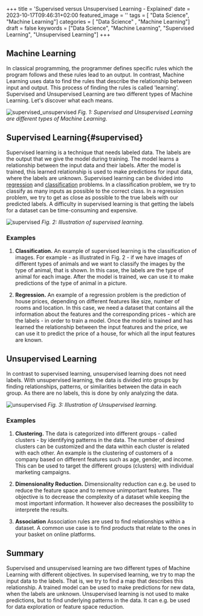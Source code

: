 +++
title = 'Supervised versus Unsupervised Learning - Explained'
date = 2023-10-17T09:46:31+02:00
featured_image = ''
tags = [ "Data Science", "Machine Learning"]
categories = [ "Data Science" , "Machine Learning"]
draft = false
keywords = ["Data Science", "Machine Learning", "Supervised Learning", "Unsupervised Learning"]
+++

## Machine Learning

In classical programming, the programmer defines specific rules which the program follows and these rules lead to an output. In contrast, Machine Learning uses data to find the rules that describe the relationship between input and output. This process of finding the rules is called 'learning'. Supervised and Unsupervised Learning are two different types of Machine Learning. Let's discover what each means.

![supervised_unsupervised](/images/20231017_supervised_unsupervised/supervised_unsupervised.gif)
*Fig. 1: Supervised and Unsupervised Learning are different types of Machine Learning.*
## Supervised Learning{#supervised}

Supervised learning is a technique that needs labeled data. The labels are the output that we give the model during training. The model learns a relationship between the input data and their labels. After the model is trained, this learned relationship is used to make predictions for input data, where the labels are unknown. Supervised learning can be divided into [regression](https://en.wikipedia.org/wiki/Regression_analysis) and [classification](https://en.wikipedia.org/wiki/Statistical_classification) problems. In a classification problem, we try to classify as many inputs as possible to the correct class. In a regression problem, we try to get as close as possible to the true labels with our predicted labels. A difficulty in supervised learning is that getting the labels for a dataset can be time-consuming and expensive.

![supervised](/images/20231017_supervised_unsupervised/supervised.gif)
*Fig. 2: Illustration of supervised learning.*
### Examples

1. **Classification.**
An example of supervised learning is the classification of images. For example - as illustrated in Fig. 2 - if we have images of different types of animals and we want to classify the images by the type of animal, that is shown. In this case, the labels are the type of animal for each image. After the model is trained, we can use it to make predictions of the type of animal in a picture.

2. **Regression.** 
An example of a regression problem is the prediction of house prices, depending on different features like size, number of rooms and location. In this case, we need a dataset that contains all the information about the features and the corresponding prices - which are the labels - in order to train a model. Once the model is trained and has learned the relationship between the input features and the price, we can use it to predict the price of a house, for which all the input features are known. 

## Unsupervised Learning

In contrast to supervised learning, unsupervised learning does not need labels. With unsupervised learning, the data is divided into groups by finding relationships, patterns, or similarities between the data in each group. As there are no labels, this is done by only analyzing the data. 

![unsupervised](/images/20231017_supervised_unsupervised/unsupervised.gif)
*Fig. 3: Illustration of Unsupervised learning.*

### Examples

1. **Clustering.** The data is categorized into different groups - called clusters - by identifying patterns in the data. The number of desired clusters can be customized and the data within each cluster is related with each other. An example is the clustering of customers of a company based on different features such as age, gender, and income. This can be used to target the different groups (clusters) with individual marketing campaigns. 

2. **Dimensionality Reduction.** Dimensionality reduction can e.g. be used to reduce the feature space and to remove unimportant features. The objective is to decrease the complexity of a dataset while keeping the most important information. It however also decreases the possibility to interprete the results.

3. **Association** Association rules are used to find relationships within a dataset. A common use case is to find products that relate to the ones in your basket on online platforms.

## Summary

Supervised and unsupervised learning are two different types of Machine Learning with different objectives. In supervised learning, we try to map the input data to the labels. That is, we try to find a map that describes this relationship. A trained model can be used to make predictions for new data, when the labels are unknown. Unsupervised learning is not used to make predictions, but to find underlying patterns in the data. It can e.g. be used for data exploration or feature space reduction.

